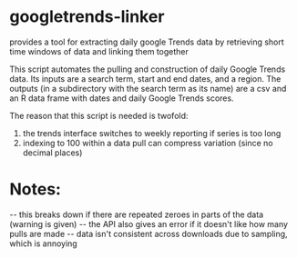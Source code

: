 # googletrends-linker
provides a tool for extracting daily google Trends data by retrieving short time windows of data and linking them together

This script automates the pulling and construction of daily Google Trends data. Its inputs are a search term, start and end dates, and a region.  The outputs (in a subdirectory with the search term as its name) are a csv and an R data frame with dates and daily Google Trends scores.

The reason that this script is needed is twofold:
1. the trends interface switches to weekly reporting if series is too long
2. indexing to 100 within a data pull can compress variation (since no decimal places)

#  Notes:
-- this breaks down if there are repeated zeroes in parts of the data (warning is given)
-- the API also gives an error if it doesn't like how many pulls are made
-- data isn't consistent across downloads due to sampling, which is annoying
